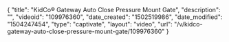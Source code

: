 {
    "title": "KidCo&reg; Gateway Auto Close Pressure Mount Gate",
    "description": "",
    "videoid": "109976360",
    "date_created": "1502519986",
    "date_modified": "1504247454",
    "type": "captivate",
    "layout": "video",
    "url": "\/v\/kidco-gateway-auto-close-pressure-mount-gate\/109976360"
}